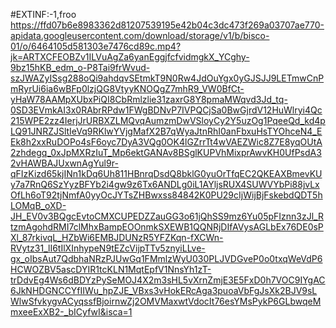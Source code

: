 #EXTINF:-1,froo
https://ffd07b6e8983362d81207539195e42b04c3dc473f269a03707ae770-apidata.googleusercontent.com/download/storage/v1/b/bisco-01/o/6464105d581303e7476cd89c.mp4?jk=ARTXCFEOBZv1ILVuAgZa6yanEggjfcfvidmgkX_YCghy-9bz15hKB_edm_o-P8Tai9frWvud-szJWAZyISsg288oQi9ahdqvSEtmkT9N0Rw4JdOuYgx0yGJSJJ9LETmwCnPmRyrUi6ia6wBFp0lzjQG8VtyyKNOQgZ7mhR9_VW0BfCt-yHaW78AAMpXUbxPiQI8CbRmlzlie31zaxrG8Y8pmaMWqvd3Jd_tq-0SD3EVmkAI3x0RAbrRPdw1FWgBDNvP7IVPQCjSa0BwGjrdV12HuWlryi4Qc215WPE2zz4IerjJrURBXZLMQvqAumzmDwVSloyCy2Y5uzOg1PqeeQd_kd4pLQ91JNRZJSltIeVq9RKlwYVjgMafX2B7qWyaJtnRhI0anFbxuHsTYOhceN4_EEk8h2xxRuDOPo4sF6oyc7DyA3VQg0OK4lGZrrTt4wVAEZWic8Z7E8yqOUtA2zhdegq_0xJpMXRzIuT_Mp6ektGANAv8BSglKUPVhMixprAwvKH0UfPsdA32vHAWBAJUxwnAgYul9r-qFIzKizd65kjINn1kDq6Uh811HBnrqDsdQ8bklG0yuOrTfqEC2QKEAXBmevKUy7a7RnQ6SzYyzBFYb2i4gw9z6Tx6ANDLg0iL1AYljsRUX4SUWVYbPi88jvLxOfLh6oT92tjNmfA0yyOcJYTsZHBwxss84842K0PU29cIjWijBjFskebdQDT5hLOMqB_oXD-JH_EV0v3BQgcEvtoCMXCUPEDZZauGG3o61jQhSS9mz6Yu05pFIznn3zJl_RtzmAgohdRMI7clMhxBampEOOnmkSXEWB1QQNRjDIfAVysAGLbEx76DE0sPXl_87rkivqL_HZbWi6EMBJDUNzR5YFZKqn-fXCWn-RVytz31_lI6tIlXInhypeN9tEZcVijpTTv5znyiLLve-gx_oIbsAut7QdbhaNRzPJUwGq1FMmlzWyU030PLJVDGveP0o0txqWeVdP6HCWOZBV5ascDYIR1tcKLN1MqtEpfV1NnsYh1zT-trDdvEg4Ws6dBDYzPySeMOJ4X2m3sHL5vXrnZmjE3E5FxD0h7VOC9IYgAC6JkNHDGNCCYfIIWu_hpZJE_VBxs3vHokERcAga3puoaVbFgJsXk2BJV9sLWlwSfvkygvACyqssfBjoirnwZj2OMVMaxwtVdocIt76esYMsPykP6GLbwqeMmxeeExXB2-_bICyfwI&isca=1
